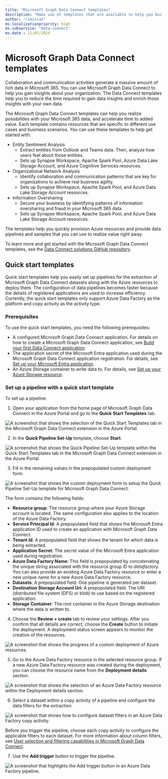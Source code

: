 ```yaml
---
title: "Microsoft Graph Data Connect templates"
description: "Make use of templates that are available to help you build Microsoft Graph Data Connect solutions."
author: "rimisra2"
ms.localizationpriority: high
ms.subservice: "data-connect"
ms.date : 11/07/2024
---
```


# Microsoft Graph Data Connect templates

Collaboration and communication activities generate a massive amount of rich data in Microsoft 365. You can use Microsoft Graph Data Connect to help you gain insights about your organization. The Data Connect templates help you to reduce the time required to gain data insights and enrich those insights with your own data.

The Microsoft Graph Data Connect templates can help you realize possibilities with your Microsoft 365 data, and accelerate time to added value. Each template contains resources that are specific to different use cases and business scenarios. You can use these templates to help get started with:

- Entity Sentiment Analysis
  - Extract entities from Outlook and Teams data. Then, analyze how users feel about those entities.
  - Sets up Synapse Workspace, Apache Spark Pool, Azure Data Lake Storage Account, and Azure Cognitive Services resources.
- Organizational Network Analysis
  - Identify collaboration and communication patterns that are key for organizations to achieve real business agility.
  - Sets up Synapse Workspace, Apache Spark Pool, and Azure Data Lake Storage Account resources.
- Information Oversharing
  - Secure your business by identifying patterns of information oversharing and fraud in your Microsoft 365 data.
  - Sets up Synapse Workspace, Apache Spark Pool, and Azure Data Lake Storage Account resources.

The templates help you quickly provision Azure resources and provide data pipelines and samples that you can use to realize value right away.

To learn more and get started with the Microsoft Graph Data Connect templates, see the [Data Connect solutions GitHub repository](https://github.com/microsoftgraph/dataconnect-solutions/tree/main).

## Quick start templates

Quick start templates help you easily set up pipelines for the extraction of Microsoft Graph Data Connect datasets along with the Azure resources to deploy them. The configuration of data pipelines becomes faster because the details of registered applications are used to increase efficiency. Currently, the quick start templates only support Azure Data Factory as the platform and copy activity as the activity type.

### Prerequisites

To use the quick start templates, you need the following prerequisites:

- A configured Microsoft Graph Data Connect application. For details on how to create a Microsoft Graph Data Connect application, see [Build your first Data Connect application](/graph/data-connect-quickstart?tabs=AzureSynapsePipeline%2CMicrosoft365).
- The application secret of the Microsoft Entra application used during the Microsoft Graph Data Connect application registration. For details, see [Set up your Microsoft Entra application](/graph/data-connect-quickstart?tabs=NewConsentFlow%2CPAMMicrosoft365%2CAzureSynapsePipeline&tutorial-step=2).
- An Azure Storage container to write data to. For details, see [Set up your Azure Storage resource](/graph/data-connect-quickstart?tabs=NewConsentFlow%2CPAMMicrosoft365%2CAzureSynapsePipeline&tutorial-step=3).

### Set up a pipeline with a quick start template

To set up a pipeline:

1) Open your application from the home page of Microsoft Graph Data Connect in the Azure Portal and go to the **Quick Start Templates** tab.

![A screenshot that shows the selection of the Quick Start Templates tab in the Microsoft Graph Data Connect extension in the Azure Portal.](images/data-connect-templates-quickstart-1.png)

2) In the **Quick Pipeline Set-Up** template, choose **Start**.

![A screenshot that shows the Quick Pipeline Set-Up template within the Quick Start Templates tab in the Microsoft Graph Data Connect extension in the Azure Portal.](images/data-connect-templates-quickstart-2.png)

3) Fill in the remaining values in the prepopulated custom deployment form.

![A screenshot that shows the custom deployment form to setup the Quick Pipeline Set-Up template for Microsoft Graph Data Connect.](images/data-connect-templates-quickstart-3.png)

  The form contains the following fields:
  - **Resource group**: The resource group where your Azure Storage account is located. The same configuration also applies to the location of the Azure Data Factory.
  - **Service Principal Id**: A prepopulated field that shows the Microsoft Entra application ID used to create an application with Microsoft Graph Data Connect.
  - **Tenant Id**: A prepopulated field that shows the tenant for which data is being extracted.
  - **Application Secret**: The secret value of the Microsoft Entra application used during registration.
  - **Azure Data Factory Name**: This field is prepopulated by concatenating the unique string associated with the resource group ID to *datafactory*. You can also provide an existing Azure Data Factory resource or enter a new unique name for a new Azure Data Factory resource.
  - **Datasets**: A prepopulated field. One pipeline is generated per dataset.
  - **Destination Storage Account Uri**: A prepopulated field. The URI (distributed file system (DFS) or blob) to use based on the registered application.
  - **Storage Container**: The root container in the Azure Storage destination where the data is written to. 

4) Choose the **Review + create** tab to review your settings. After you confirm that all details are correct, choose the **Create** button to initiate the deployment. A deployment status screen appears to monitor the creation of the resources.

![A screenshot that shows the progress of a custom deployment of Azure resources.](images/data-connect-templates-quickstart-4.png)

5) Go to the Azure Data Factory resource in the selected resource group. If a new Azure Data Factory resource was created during the deployment, you can choose the resource name from the **Deployment details** section.

![A screenshot that shows the selection of an Azure Data Factory resource within the Deployment details section.](images/data-connect-templates-quickstart-6.png)

6) Select a dataset within a copy activity of a pipeline and configure the data filters for the extraction.

![A screenshot that shows how to configure dataset filters in an Azure Data Factory copy activity.](images/data-connect-templates-quickstart-5.png)

Before you trigger the pipeline, choose each copy activity to configure the applicable filters to each dataset. For more information about column filters, see [User selection and filtering capabilities in Microsoft Graph Data Connect](/graph/data-connect-filtering).

7) Use the **Add trigger** button to trigger the pipeline.

![A screenshot that highlights the Add trigger button in an Azure Data Factory pipeline.](images/data-connect-templates-quickstart-7.png)

